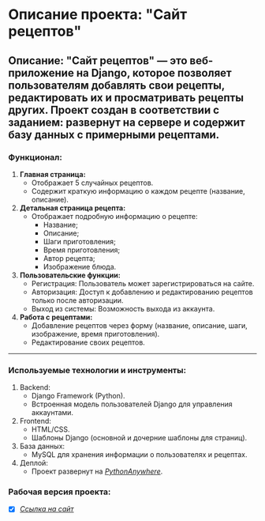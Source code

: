 # Описание проекта: "Сайт рецептов"

**Описание:** 
"Сайт рецептов" — это веб-приложение на Django, которое позволяет пользователям добавлять свои рецепты,
редактировать их и просматривать рецепты других. Проект создан в соответствии с заданием: развернут на сервере и
содержит базу данных с примерными рецептами.
---
### Функционал:
1. **Главная страница:**
   * Отображает 5 случайных рецептов.
   * Содержит краткую информацию о каждом рецепте (название, описание).
2. **Детальная страница рецепта:**
   * Отображает подробную информацию о рецепте:
     * Название;
     * Описание;
     * Шаги приготовления;
     * Время приготовления;
     * Автор рецепта;
     * Изображение блюда.
3. **Пользовательские функции:**
   * Регистрация: Пользователь может зарегистрироваться на сайте.
   * Авторизация: Доступ к добавлению и редактированию рецептов только после авторизации.
   * Выход из системы: Возможность выхода из аккаунта.
4. **Работа с рецептами:**
   * Добавление рецептов через форму (название, описание, шаги, изображение, время приготовления).
   * Редактирование своих рецептов.
---
### Используемые технологии и инструменты:
1. Backend:
   * Django Framework (Python).
   * Встроенная модель пользователей Django для управления аккаунтами.
2. Frontend:
   * HTML/CSS.
   * Шаблоны Django (основной и дочерние шаблоны для страниц).
3. База данных:
   * MySQL для хранения информации о пользователях и рецептах.
4. Деплой:
   * Проект развернут на *[PythonAnywhere](https://www.pythonanywhere.com/)*.
   

### Рабочая версия проекта:
- [x] *[Ссылка на сайт](https://gbfincert.pythonanywhere.com/)*
